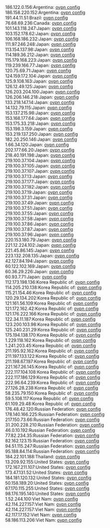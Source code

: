 186.122.0.156:Argentina: [ovpn config](vpn/186_122_0_156.ovpn)  
186.158.220.152:Argentina: [ovpn config](vpn/186_158_220_152.ovpn)  
191.44.11.51:Brazil: [ovpn config](vpn/191_44_11_51.ovpn)  
76.68.69.236:Canada: [ovpn config](vpn/76_68_69_236.ovpn)  
101.143.118.247:Japan: [ovpn config](vpn/101_143_118_247.ovpn)  
103.152.178.62:Japan: [ovpn config](vpn/103_152_178_62.ovpn)  
106.168.186.232:Japan: [ovpn config](vpn/106_168_186_232.ovpn)  
111.97.246.248:Japan: [ovpn config](vpn/111_97_246_248.ovpn)  
113.154.137.98:Japan: [ovpn config](vpn/113_154_137_98.ovpn)  
114.189.36.212:Japan: [ovpn config](vpn/114_189_36_212.ovpn)  
115.179.168.223:Japan: [ovpn config](vpn/115_179_168_223.ovpn)  
119.239.166.77:Japan: [ovpn config](vpn/119_239_166_77.ovpn)  
120.75.69.71:Japan: [ovpn config](vpn/120_75_69_71.ovpn)  
124.159.172.104:Japan: [ovpn config](vpn/124_159_172_104.ovpn)  
125.9.108.163:Japan: [ovpn config](vpn/125_9_108_163.ovpn)  
126.12.49.125:Japan: [ovpn config](vpn/126_12_49_125.ovpn)  
126.203.204.100:Japan: [ovpn config](vpn/126_203_204_100.ovpn)  
126.206.146.218:Japan: [ovpn config](vpn/126_206_146_218.ovpn)  
133.218.147.14:Japan: [ovpn config](vpn/133_218_147_14.ovpn)  
14.132.79.115:Japan: [ovpn config](vpn/14_132_79_115.ovpn)  
153.137.215.98:Japan: [ovpn config](vpn/153_137_215_98.ovpn)  
153.168.177.64:Japan: [ovpn config](vpn/153_168_177_64.ovpn)  
153.175.33.218:Japan: [ovpn config](vpn/153_175_33_218.ovpn)  
153.198.3.159:Japan: [ovpn config](vpn/153_198_3_159.ovpn)  
153.219.137.250:Japan: [ovpn config](vpn/153_219_137_250.ovpn)  
182.20.250.146:Japan: [ovpn config](vpn/182_20_250_146.ovpn)  
1.66.34.120:Japan: [ovpn config](vpn/1_66_34_120.ovpn)  
202.177.66.20:Japan: [ovpn config](vpn/202_177_66_20.ovpn)  
218.40.191.198:Japan: [ovpn config](vpn/218_40_191_198.ovpn)  
219.100.37.104:Japan: [ovpn config](vpn/219_100_37_104.ovpn)  
219.100.37.105:Japan: [ovpn config](vpn/219_100_37_105.ovpn)  
219.100.37.107:Japan: [ovpn config](vpn/219_100_37_107.ovpn)  
219.100.37.13:Japan: [ovpn config](vpn/219_100_37_13.ovpn)  
219.100.37.177:Japan: [ovpn config](vpn/219_100_37_177.ovpn)  
219.100.37.182:Japan: [ovpn config](vpn/219_100_37_182.ovpn)  
219.100.37.19:Japan: [ovpn config](vpn/219_100_37_19.ovpn)  
219.100.37.31:Japan: [ovpn config](vpn/219_100_37_31.ovpn)  
219.100.37.49:Japan: [ovpn config](vpn/219_100_37_49.ovpn)  
219.100.37.51:Japan: [ovpn config](vpn/219_100_37_51.ovpn)  
219.100.37.55:Japan: [ovpn config](vpn/219_100_37_55.ovpn)  
219.100.37.58:Japan: [ovpn config](vpn/219_100_37_58.ovpn)  
219.100.37.86:Japan: [ovpn config](vpn/219_100_37_86.ovpn)  
219.100.37.87:Japan: [ovpn config](vpn/219_100_37_87.ovpn)  
219.100.37.96:Japan: [ovpn config](vpn/219_100_37_96.ovpn)  
220.153.180.79:Japan: [ovpn config](vpn/220_153_180_79.ovpn)  
221.12.224.102:Japan: [ovpn config](vpn/221_12_224_102.ovpn)  
221.45.86.145:Japan: [ovpn config](vpn/221_45_86_145.ovpn)  
223.132.208.135:Japan: [ovpn config](vpn/223_132_208_135.ovpn)  
42.127.84.194:Japan: [ovpn config](vpn/42_127_84_194.ovpn)  
60.122.102.169:Japan: [ovpn config](vpn/60_122_102_169.ovpn)  
60.36.29.226:Japan: [ovpn config](vpn/60_36_29_226.ovpn)  
60.93.7.71:Japan: [ovpn config](vpn/60_93_7_71.ovpn)  
112.173.198.136:Korea Republic of: [ovpn config](vpn/112_173_198_136.ovpn)  
114.205.210.138:Korea Republic of: [ovpn config](vpn/114_205_210_138.ovpn)  
115.21.154.46:Korea Republic of: [ovpn config](vpn/115_21_154_46.ovpn)  
120.29.134.202:Korea Republic of: [ovpn config](vpn/120_29_134_202.ovpn)  
121.161.56.109:Korea Republic of: [ovpn config](vpn/121_161_56_109.ovpn)  
121.172.162.42:Korea Republic of: [ovpn config](vpn/121_172_162_42.ovpn)  
121.176.222.166:Korea Republic of: [ovpn config](vpn/121_176_222_166.ovpn)  
122.34.11.187:Korea Republic of: [ovpn config](vpn/122_34_11_187.ovpn)  
123.200.103.98:Korea Republic of: [ovpn config](vpn/123_200_103_98.ovpn)  
125.240.231.29:Korea Republic of: [ovpn config](vpn/125_240_231_29.ovpn)  
175.194.138.170:Korea Republic of: [ovpn config](vpn/175_194_138_170.ovpn)  
1.229.118.162:Korea Republic of: [ovpn config](vpn/1_229_118_162.ovpn)  
1.241.203.45:Korea Republic of: [ovpn config](vpn/1_241_203_45.ovpn)  
211.195.92.162:Korea Republic of: [ovpn config](vpn/211_195_92_162.ovpn)  
211.197.133.122:Korea Republic of: [ovpn config](vpn/211_197_133_122.ovpn)  
211.198.67.197:Korea Republic of: [ovpn config](vpn/211_198_67_197.ovpn)  
221.167.26.145:Korea Republic of: [ovpn config](vpn/221_167_26_145.ovpn)  
222.117.104.108:Korea Republic of: [ovpn config](vpn/222_117_104_108.ovpn)  
222.117.186.129:Korea Republic of: [ovpn config](vpn/222_117_186_129.ovpn)  
222.96.64.239:Korea Republic of: [ovpn config](vpn/222_96_64_239.ovpn)  
27.126.28.238:Korea Republic of: [ovpn config](vpn/27_126_28_238.ovpn)  
58.235.79.150:Korea Republic of: [ovpn config](vpn/58_235_79_150.ovpn)  
59.5.108.117:Korea Republic of: [ovpn config](vpn/59_5_108_117.ovpn)  
61.109.29.48:Korea Republic of: [ovpn config](vpn/61_109_29_48.ovpn)  
176.48.42.120:Russian Federation: [ovpn config](vpn/176_48_42_120.ovpn)  
178.140.166.225:Russian Federation: [ovpn config](vpn/178_140_166_225.ovpn)  
217.150.73.66:Russian Federation: [ovpn config](vpn/217_150_73_66.ovpn)  
31.200.228.210:Russian Federation: [ovpn config](vpn/31_200_228_210.ovpn)  
46.0.10.192:Russian Federation: [ovpn config](vpn/46_0_10_192.ovpn)  
77.82.234.35:Russian Federation: [ovpn config](vpn/77_82_234_35.ovpn)  
82.162.123.15:Russian Federation: [ovpn config](vpn/82_162_123_15.ovpn)  
94.51.115.247:Russian Federation: [ovpn config](vpn/94_51_115_247.ovpn)  
95.188.84.114:Russian Federation: [ovpn config](vpn/95_188_84_114.ovpn)  
184.22.101.188:Thailand: [ovpn config](vpn/184_22_101_188.ovpn)  
13.209.92.155:United States: [ovpn config](vpn/13_209_92_155.ovpn)  
172.167.211.107:United States: [ovpn config](vpn/172_167_211_107.ovpn)  
173.47.131.52:United States: [ovpn config](vpn/173_47_131_52.ovpn)  
184.181.120.132:United States: [ovpn config](vpn/184_181_120_132.ovpn)  
50.158.189.20:United States: [ovpn config](vpn/50_158_189_20.ovpn)  
67.170.115.255:United States: [ovpn config](vpn/67_170_115_255.ovpn)  
98.176.195.140:United States: [ovpn config](vpn/98_176_195_140.ovpn)  
1.52.244.100:Viet Nam: [ovpn config](vpn/1_52_244_100.ovpn)  
42.114.227.157:Viet Nam: [ovpn config](vpn/42_114_227_157.ovpn)  
42.114.227.157:Viet Nam: [ovpn config](vpn/42_114_227_157.ovpn)  
42.117.17.152:Viet Nam: [ovpn config](vpn/42_117_17_152.ovpn)  
58.186.113.206:Viet Nam: [ovpn config](vpn/58_186_113_206.ovpn)  
